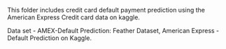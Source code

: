 This folder includes credit card default payment prediction using the American Express Credit card data on kaggle.

Data set - AMEX-Default Prediction: Feather Dataset, American Express - Default Prediction on Kaggle.
